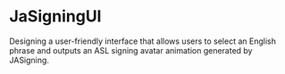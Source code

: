 # JaSigningUI
Designing a user-friendly interface that allows users to select an English phrase and outputs an  ASL signing avatar animation generated by JASigning.
